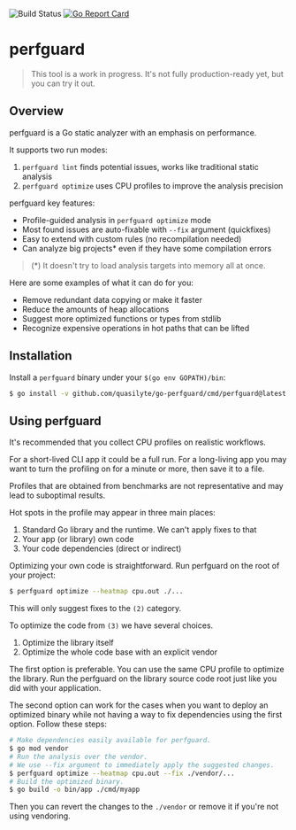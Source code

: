 ![Build Status](https://github.com/quasilyte/go-perfguard/workflows/Go/badge.svg)
[![Go Report Card](https://goreportcard.com/badge/github.com/quasilyte/go-perfguard)](https://goreportcard.com/report/github.com/quasilyte/go-perfguard)

# perfguard

> This tool is a work in progress.
> It's not fully production-ready yet, but you can try it out.

## Overview

perfguard is a Go static analyzer with an emphasis on performance.

It supports two run modes:

1. `perfguard lint` finds potential issues, works like traditional static analysis
2. `perfguard optimize` uses CPU profiles to improve the analysis precision

perfguard key features:

* Profile-guided analysis in `perfguard optimize` mode
* Most found issues are auto-fixable with `--fix` argument (quickfixes)
* Easy to extend with custom rules (no recompilation needed)
* Can analyze big projects* even if they have some compilation errors

> (*) It doesn't try to load analysis targets into memory all at once.

Here are some examples of what it can do for you:

* Remove redundant data copying or make it faster
* Reduce the amounts of heap allocations
* Suggest more optimized functions or types from stdlib
* Recognize expensive operations in hot paths that can be lifted

## Installation

Install a `perfguard` binary under your `$(go env GOPATH)/bin`:

```bash
$ go install -v github.com/quasilyte/go-perfguard/cmd/perfguard@latest
```

## Using perfguard

It's recommended that you collect CPU profiles on realistic workflows.

For a short-lived CLI app it could be a full run. For a long-living app you may want to turn the profiling on for a minute or more, then save it to a file.

Profiles that are obtained from benchmarks are not representative and may lead to suboptimal results.

Hot spots in the profile may appear in three main places:

1. Standard Go library and the runtime. We can't apply fixes to that
2. Your app (or library) own code
3. Your code dependencies (direct or indirect)

Optimizing your own code is straightforward. Run perfguard on the root of your project:

```bash
$ perfguard optimize --heatmap cpu.out ./...
```

This will only suggest fixes to the `(2)` category.

To optimize the code from `(3)` we have several choices.

1. Optimize the library itself
2. Optimize the whole code base with an explicit vendor

The first option is preferable. You can use the same CPU profile to optimize the library. Run the perfguard on the library source code root just like you did with your application.

The second option can work for the cases when you want to deploy an optimized binary while not having a way to fix dependencies using the first option. Follow these steps:

```bash
# Make dependencies easily available for perfguard.
$ go mod vendor
# Run the analysis over the vendor.
# We use --fix argument to immediately apply the suggested changes.
$ perfguard optimize --heatmap cpu.out --fix ./vendor/...
# Build the optimized binary.
$ go build -o bin/app ./cmd/myapp
```

Then you can revert the changes to the `./vendor` or remove it if you're not using vendoring.
